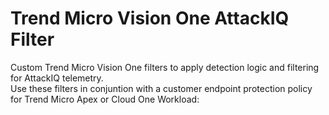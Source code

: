 # Trend Micro Vision One AttackIQ Filter
Custom Trend Micro Vision One filters to apply detection logic and filtering for AttackIQ telemetry.<br/>
Use these filters in conjuntion with a customer endpoint protection policy for Trend Micro Apex or Cloud One Workload:


